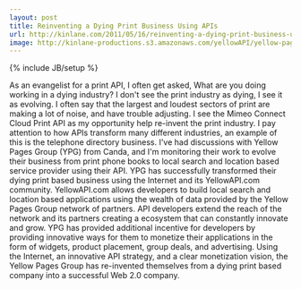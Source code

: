 ```yaml
---
layout: post
title: Reinventing a Dying Print Business Using APIs
url: http://kinlane.com/2011/05/16/reinventing-a-dying-print-business-using-apis/
image: http://kinlane-productions.s3.amazonaws.com/yellowAPI/yellow-pages-group.png
---
```

{% include JB/setup %}

As an evangelist for a print API, I often get asked, What are you doing working in a dying industry?
I don't see the print industry as dying, I see it as evolving.  I often say that the largest and loudest sectors of print are making a lot of noise, and have trouble adjusting.
I see the Mimeo Connect Cloud Print API as my opportunity help re-invent the print industry.
I pay attention to how APIs transform many different industries, an example of this is the telephone directory business.
I've had discussions with Yellow Pages Group (YPG) from Canda, and I'm monitoring their work to evolve their business from print phone books to local search and location based service provider using their API.
YPG has successfully transformed their dying print based business using the Internet and its YellowAPI.com community.
YellowAPI.com allows developers to build local search and location based applications using the wealth of data provided by the Yellow Pages Group network of partners.
API developers extend the reach of the network and its partners creating a ecosystem that can constantly innovate and grow.
YPG has provided additional incentive for developers by providing innovative ways for them to monetize their applications in the form of widgets, product placement, group deals, and advertising.
Using the Internet, an innovative API strategy, and a clear monetization vision, the Yellow Pages Group has re-invented themselves from a dying print based company into a successful Web 2.0 company.